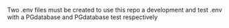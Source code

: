 Two .env files must be created to use this repo a development and test .env with a PGdatabase and PGdatabase test respectively
